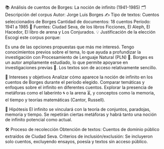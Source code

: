 📚 Análisis de cuentos de Borges: La noción de infinito (1941-1985)
🗂️ Descripción del corpus
Autor: Jorge Luis Borges ✍️
Tipo de textos: Cuentos seleccionados de Borges
Cantidad de documentos: 18 cuentos
Período: 1941 a 1985 📅
Fuentes: Ciudad Seva, de los libros Ficciones, El Aleph, El Hacedor, El libro de arena y Los Conjurados.
💡 Justificación de la elección
Escogí este corpus porque:

Es una de las opciones propuestas que más me interesó.
Tengo conocimientos previos sobre el tema, lo que ayuda a profundizar la investigación con Procesamiento de Lenguaje Natural (PLN) 🤖.
Borges es un autor ampliamente estudiado, lo que permite apoyarse en investigaciones previas 📖.
Los textos son de acceso relativamente sencillo.

🎯 Intereses y objetivos
Analizar cómo aparece la noción de infinito en los cuentos de Borges durante el período elegido.
Comparar temáticas y enfoques sobre el infinito en diferentes cuentos.
Explorar la presencia de metáforas como el laberinto 🌀 o la arena ⏳, y conceptos como la memoria, el tiempo y teorías matemáticas (Cantor, Russell).

🧐 Hipótesis
El infinito se vinculará con la teoría de conjuntos, paradojas, memoria y tiempo.
Se repetirán ciertas metáforas y habrá tanto una noción de infinito potencial como actual.

🛠️ Proceso de recolección
Obtención de textos: Cuentos de dominio público extraídos de Ciudad Seva.
Criterios de inclusión/exclusión: Se incluyeron solo cuentos, excluyendo ensayos, poesía y textos sin acceso público.
